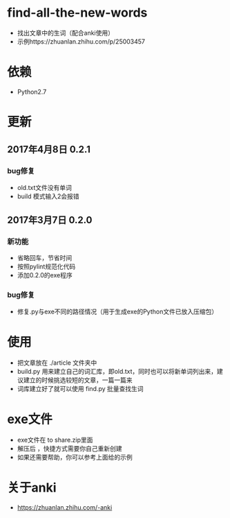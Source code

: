 # find-all-the-new-words
- 找出文章中的生词（配合anki使用）
- 示例https://zhuanlan.zhihu.com/p/25003457

# 依赖
- Python2.7 


# 更新
## 2017年4月8日 0.2.1
### bug修复
- old.txt文件没有单词
- build 模式输入2会报错

## 2017年3月7日 0.2.0
### 新功能
- 省略回车，节省时间
- 按照pylint规范化代码
- 添加0.2.0的exe程序
### bug修复
- 修复.py与exe不同的路径情况（用于生成exe的Python文件已放入压缩包）


# 使用
- 把文章放在 ./article 文件夹中 
- build.py 用来建立自己的词汇库，即old.txt，同时也可以将新单词列出来，建议建立的时候挑选较短的文章，一篇一篇来 
- 词库建立好了就可以使用 find.py 批量查找生词 

# exe文件
- exe文件在 to share.zip里面
- 解压后 ，快捷方式需要你自己重新创建
- 如果还需要帮助，你可以参考上面给的示例

# 关于anki
- https://zhuanlan.zhihu.com/-anki
